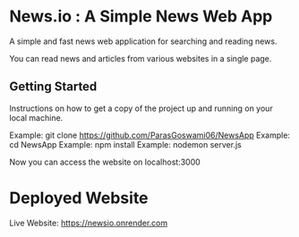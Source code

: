 # News.io : A Simple News Web App
A simple and fast news web application for searching and reading news.

You can read news and articles from various websites in a single page.

## Getting Started

Instructions on how to get a copy of the project up and running on your local machine.

Example: git clone https://github.com/ParasGoswami06/NewsApp
Example: cd NewsApp
Example: npm install
Example: nodemon server.js

Now you can access the website on localhost:3000

# Deployed Website
Live Website: https://newsio.onrender.com

